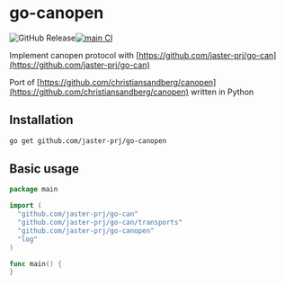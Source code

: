 # go-canopen

![GitHub Release](https://img.shields.io/github/v/release/jaster-prj/go-canopen)[![main CI](https://github.com/jaster-prj/go-canopen/actions/workflows/ci.yml/badge.svg?branch=main)](https://github.com/jaster-prj/go-canopen/actions/workflows/ci.yml)

Implement canopen protocol with [https://github.com/jaster-prj/go-can](https://github.com/jaster-prj/go-can)

Port of [https://github.com/christiansandberg/canopen](https://github.com/christiansandberg/canopen)
written in Python

## Installation

```bash
go get github.com/jaster-prj/go-canopen
```

## Basic usage

```go
package main

import (
  "github.com/jaster-prj/go-can"
  "github.com/jaster-prj/go-can/transports"
  "github.com/jaster-prj/go-canopen"
  "log"
)

func main() {
}
```
